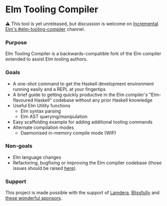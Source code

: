 # Elm Tooling Compiler

:warning: This tool is yet unreleased, but discussion is welcome on [Incremental Elm's #elm-tooling-compiler](https://incrementalelm.com/chat/) channel.

### Purpose

Elm Tooling Compiler is a backwards-compatible fork of the Elm compiler extended to assist Elm tooling authors.

### Goals

- A one-shot command to get the Haskell development environment running easily and a REPL at your fingertips
- A brief guide to getting quickly productive in the Elm compiler's "Elm-flavoured Haskell" codebase without any prior Haskell knowledge
- Useful Elm Utility functions
  - Elm syntax parsing
  - Elm AST querying/manipulation
- Easy scaffolding example for adding additional tooling commands
- Alternate compilation modes
  - Daemonised in-memory compile mode (WIP)

### Non-goals

- Elm language changes
- Refactoring, bugfixing or improving the Elm compiler codebase (those issues should be raised [here](https://github.com/elm/compiler/issues)).

### Support

This project is made possible with the support of [Lamdera](https://lamdera.com), [Blissfully](https://www.blissfully.com/) and [these wonderful sponsors](https://github.com/sponsors/supermario).
